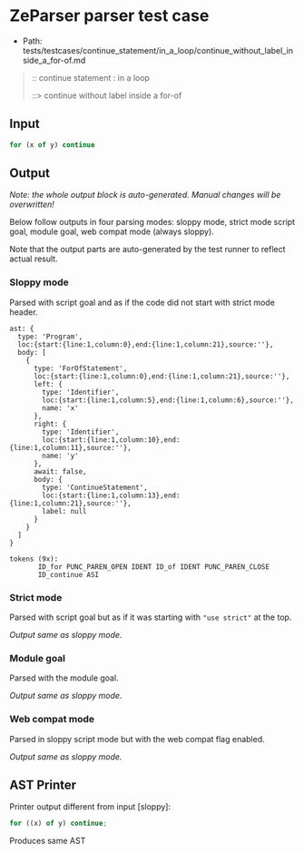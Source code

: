 # ZeParser parser test case

- Path: tests/testcases/continue_statement/in_a_loop/continue_without_label_inside_a_for-of.md

> :: continue statement : in a loop
>
> ::> continue without label inside a for-of

## Input

`````js
for (x of y) continue
`````

## Output

_Note: the whole output block is auto-generated. Manual changes will be overwritten!_

Below follow outputs in four parsing modes: sloppy mode, strict mode script goal, module goal, web compat mode (always sloppy).

Note that the output parts are auto-generated by the test runner to reflect actual result.

### Sloppy mode

Parsed with script goal and as if the code did not start with strict mode header.

`````
ast: {
  type: 'Program',
  loc:{start:{line:1,column:0},end:{line:1,column:21},source:''},
  body: [
    {
      type: 'ForOfStatement',
      loc:{start:{line:1,column:0},end:{line:1,column:21},source:''},
      left: {
        type: 'Identifier',
        loc:{start:{line:1,column:5},end:{line:1,column:6},source:''},
        name: 'x'
      },
      right: {
        type: 'Identifier',
        loc:{start:{line:1,column:10},end:{line:1,column:11},source:''},
        name: 'y'
      },
      await: false,
      body: {
        type: 'ContinueStatement',
        loc:{start:{line:1,column:13},end:{line:1,column:21},source:''},
        label: null
      }
    }
  ]
}

tokens (9x):
       ID_for PUNC_PAREN_OPEN IDENT ID_of IDENT PUNC_PAREN_CLOSE
       ID_continue ASI
`````

### Strict mode

Parsed with script goal but as if it was starting with `"use strict"` at the top.

_Output same as sloppy mode._

### Module goal

Parsed with the module goal.

_Output same as sloppy mode._

### Web compat mode

Parsed in sloppy script mode but with the web compat flag enabled.

_Output same as sloppy mode._

## AST Printer

Printer output different from input [sloppy]:

````js
for ((x) of y) continue;
````

Produces same AST
